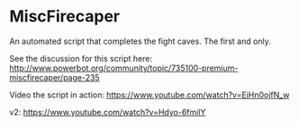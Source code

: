 MiscFirecaper
=============

An automated script that completes the fight caves. The first and only.

See the discussion for this script here:
	http://www.powerbot.org/community/topic/735100-premium-miscfirecaper/page-235

Video the script in action:
	https://www.youtube.com/watch?v=EiHn0ojfN_w

v2:
	https://www.youtube.com/watch?v=Hdyo-6fmilY